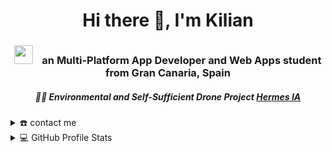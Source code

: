 <div align="center">
  <h1 align="center">Hi there 👋, I'm Kilian</h1>
  <h3 align="center">
    <img src="https://media.giphy.com/media/iY8CRBdQXODJSCERIr/giphy.gif" width="30" height="30" style="margin-right: 10px;">
    an Multi-Platform App Developer and Web Apps student from Gran Canaria, Spain
  </h3>
  <h5 align="center" dir="auto">
    🌲🧠 Environmental and Self-Sufficient Drone Project <a href="http://hermes-ia.com/" color="333B4B" target="_blank">Hermes IA</a> 
  </h5>
</div>

<details>
  <summary>☎️ contact me</summary>
  <div>
    <samp>
      <p align="center">
        <a href="https://www.linkedin.com/in/kilian-sosa-guillén-7947ab230/?locale=en_US" target="_blank">
          <img align="center" src="https://img.shields.io/badge/linkedin-%231DA1F2.svg?style=for-the-badge&logo=linkedin&logoColor=white" alt="ln" height="30"/>
        </a>
        <a href="mailto:kilianjonayyairam@gmail.com" target="_blank">
          <img align="center" src="https://img.shields.io/badge/gmail-EA4335.svg?style=for-the-badge&logo=gmail&logoColor=white" alt="mail" height="30"/>
        </a>
      </p>
    </samp>
  </div>
</details>

<details> 
  <summary>💻 GitHub Profile Stats</summary>
  <div>
    <h2 align="center"> 📊 Github Stats </h2>
      <br/>
        <p align="center">
          <!-- [![image](https://user-images.githubusercontent.com/85161810/190900868-efdf0537-68ea-4a0a-8761-8e23938f19d8.png)](https://github-readme-stats.vercel.app/api/top-langs/?username=kilian-sosa&layout=compact&theme=radical)
          [https://github-readme-stats.vercel.app/api?username=kilian-sosa&show_icons=true&count_private=true&theme=radical](https://github-readme-stats.vercel.app/api?username=kilian-sosa&show_icons=true&count_private=true&theme=radical) -->
        </p>
  </div>    
</details>
